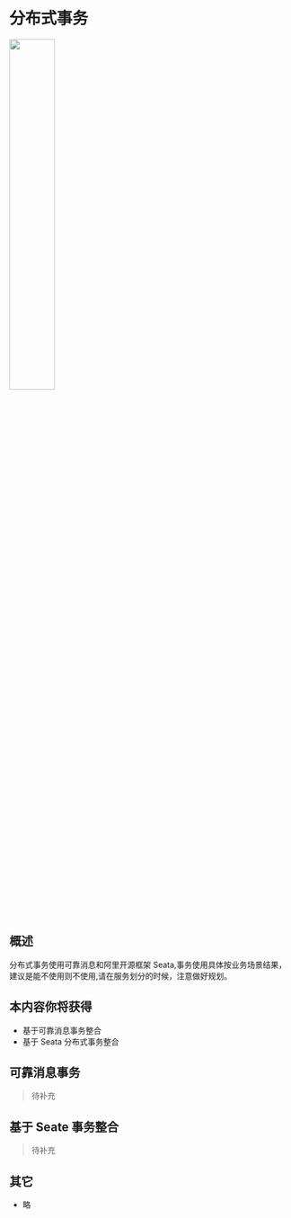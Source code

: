 # 分布式事务

<p class="show-images"><img src="/images/undraw_operating_system_4lr6.svg" width="40%" /></p>

## 概述

分布式事务使用可靠消息和阿里开源框架 Seata,事务使用具体按业务场景结果，
建议是能不使用则不使用,请在服务划分的时候，注意做好规划。

## 本内容你将获得

- 基于可靠消息事务整合
- 基于 Seata 分布式事务整合

## 可靠消息事务

> 待补充

## 基于 Seate 事务整合

> 待补充

## 其它

- 略
